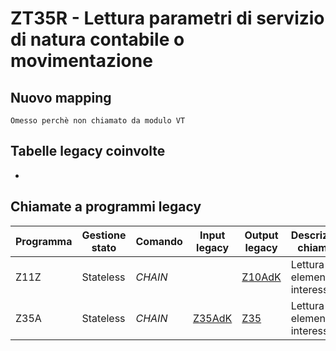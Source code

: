 # ZT35R - Lettura parametri di servizio di natura contabile o movimentazione 

## Nuovo mapping
```language
Omesso perchè non chiamato da modulo VT
```

## Tabelle legacy coinvolte
- 

## Chiamate a programmi legacy

| Programma | Gestione stato | Comando | Input legacy        | Output legacy       | Descrizione chiamata          | Dettaglio       |
| --------- | -------------- | ------- | ------------------- | ------------------- | ----------------------------- | --------------- |
| Z11Z      | Stateless      | *CHAIN* |                     | [Z10AdK](Z10AdK.md) | Lettura elemento di interesse | [Z11Z](Z11Z.md) |
| Z35A      | Stateless      | *CHAIN* | [Z35AdK](Z35AdK.md) | [Z35](Z35.md)       | Lettura elemento di interesse | [Z35A](Z35A.md) |